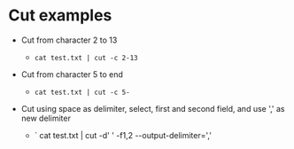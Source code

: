 # Cut examples

- Cut from character 2 to 13
  - `cat test.txt | cut -c 2-13`

- Cut from character 5 to end
  - `cat test.txt | cut -c 5-`

- Cut using space as delimiter, select, first and second field, and use ','
  as new delimiter
  - ` cat test.txt | cut -d' ' -f1,2 --output-delimiter=','
